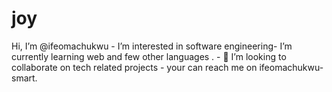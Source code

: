 # joy
Hi, I’m @ifeomachukwu -  I’m interested in  software engineering-  I’m currently learning web and few other languages . - 💞️ I’m looking to collaborate on tech related projects - your can reach me on ifeomachukwu-smart.
